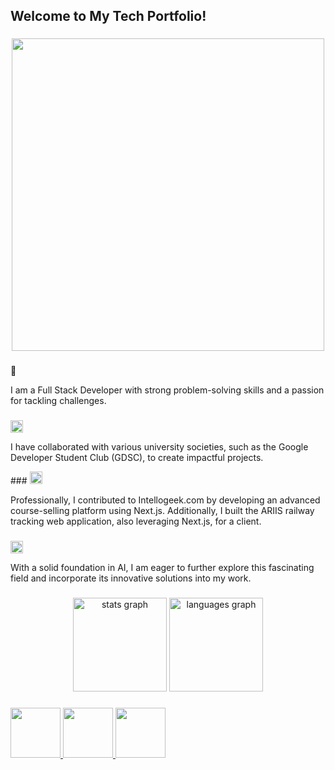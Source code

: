 <h2 align="left">Welcome to My Tech Portfolio!</h2>

###

<div align="center">
  <img height="500" src="https://github.com/Anmol-Baranwal/Cool-GIFs-For-GitHub/assets/74038190/72903324-cf57-4e90-80a6-ed3c9734e0ed"  />
</div>

###

👋 <p align="left">I am a Full Stack Developer with strong problem-solving skills and a passion for tackling challenges.</p>

###
<div>
<img src="https://user-images.githubusercontent.com/74038190/216120981-b9507c36-0e04-4469-8e27-c99271b45ba5.png" alt="Handshake" width="20" /> <p align="left">I have collaborated with various university societies, such as the Google Developer Student Club (GDSC), to create impactful projects.</p>
</div>
###

<img src="https://user-images.githubusercontent.com/74038190/216122041-518ac897-8d92-4c6b-9b3f-ca01dcaf38ee.png" alt="Fire" width="20" />
 <p align="left">Professionally, I contributed to Intellogeek.com by developing an advanced course-selling platform using Next.js. Additionally, I built the ARIIS railway tracking web application, also leveraging Next.js, for a client.</p>

###

<img src="https://user-images.githubusercontent.com/74038190/216122049-276bc7a5-c760-4849-805a-995d8fa6ea13.png" alt="Eleven O’Clock" width="20" />
 <p align="left">With a solid foundation in AI, I am eager to further explore this fascinating field and incorporate its innovative solutions into my work.</p>

###

<div align="center">
  <img src="https://github-readme-stats.vercel.app/api?username=Omerawan445&hide_title=false&hide_rank=false&show_icons=true&include_all_commits=true&count_private=true&disable_animations=false&theme=dracula&locale=en&hide_border=false&order=1" height="150" alt="stats graph"  />
  <img src="https://github-readme-stats.vercel.app/api/top-langs?username=Omerawan445&locale=en&hide_title=false&layout=compact&card_width=320&langs_count=5&theme=dracula&hide_border=false&order=2" height="150" alt="languages graph"  />
</div>

###

<div align="left">
  <a href="https://www.linkedin.com/in/muhammad-umer-988b31221/" target="_blank">
  <img src="https://user-images.githubusercontent.com/74038190/235294012-0a55e343-37ad-4b0f-924f-c8431d9d2483.gif" width="80">
  </a>
  <a href="https://www.instagram.com/omerawan__/" target="_blank">
 <img src="https://user-images.githubusercontent.com/74038190/235294013-a33e5c43-a01c-43f6-b44d-a406d8b4ab75.gif" width="80">
  </a>
  <a href="https://www.facebook.com/omer.awan.5201/" target="_blank">
<img src="https://user-images.githubusercontent.com/74038190/235294010-ec412ef5-e3da-4efa-b1d4-0ab4d4638755.gif" width="80">
  </a>
</div>

###
